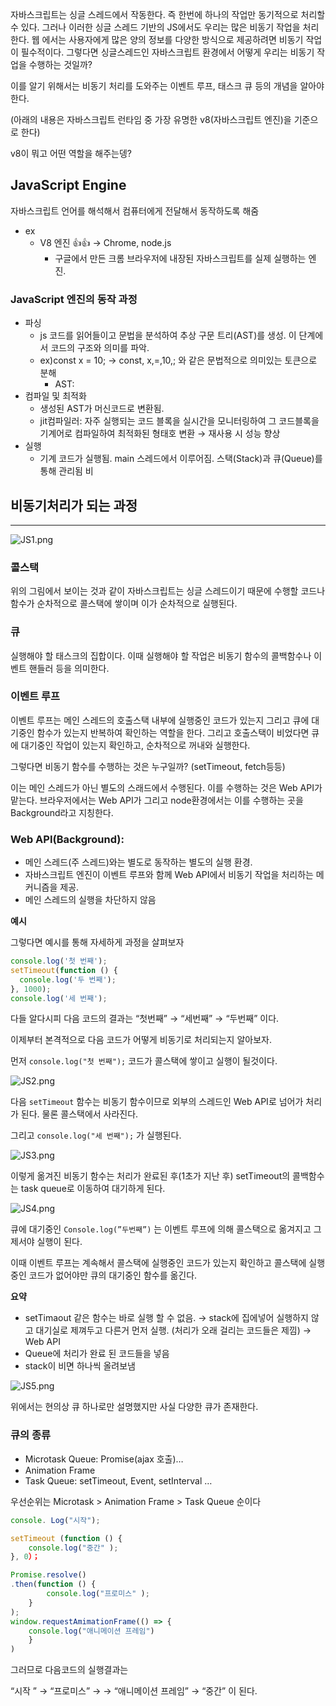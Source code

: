 자바스크립트는 싱글 스레드에서 작동한다. 즉 한번에 하나의 작업만 동기적으로 처리할 수 있다. 그러나 이러한 싱글 스레드 기반의 JS에서도 우리는 많은 비동기 작업을 처리한다. 웹 에서는 사용자에게 많은 양의 정보를 다양한 방식으로 제공하려면 비동기 작업이 필수적이다. 그렇다면 싱글스레드인 자바스크립트 환경에서 어떻게 우리는 비동기 작업을 수행하는 것일까?

이를 알기 위해서는 비동기 처리를 도와주는 이벤트 루프, 태스크 큐 등의 개념을 알아야 한다.

(아래의 내용은 자바스크립트 런타임 중 가장 유명한 v8(자바스크립트 엔진)을 기준으로 한다)

v8이 뭐고 어떤 역할을 해주는뎅?

## JavaScript Engine

자바스크립트 언어를 해석해서 컴퓨터에게 전달해서 동작하도록 해줌

- ex
  - V8 엔진 👍👍 → Chrome, node.js
    - 구글에서 만든 크롬 브라우저에 내장된 자바스크립트를 실제 실행하는 엔진.

### JavaScript 엔진의 동작 과정

- 파싱
  - js 코드를 읽어들이고 문법을 분석하여 추상 구문 트리(AST)를 생성. 이 단계에서 코드의 구조와 의미를 파악.
  - ex)const x = 10; → const, x,=,10,; 와 같은 문법적으로 의미있는 토큰으로 분해
    - AST:
- 컴파일 및 최적화
  - 생성된 AST가 머신코드로 변환됨.
  - jit컴파일러: 자주 실행되는 코드 블록을 실시간을 모니터링하여 그 코드블록을 기계어로 컴파일하여 최적화된 형태호 변환 → 재사용 시 성능 향상
- 실행
  - 기계 코드가 실행됨. main 스레드에서 이루어짐. 스택(Stack)과 큐(Queue)를 통해 관리됨
    비

## 비동기처리가 되는 과정

---

![JS1.png](./JS1/ㅎ.png)

### 콜스택

위의 그림에서 보이는 것과 같이 자바스크립트는 싱글 스레드이기 때문에 수행할 코드나 함수가 순차적으로 콜스택에 쌓이며 이가 순차적으로 실행된다.

### 큐

실행해야 할 태스크의 집합이다. 이때 실행해야 할 작업은 비동기 함수의 콜백함수나 이벤트 핸들러 등을 의미한다.

### 이벤트 루프

이벤트 루프는 메인 스레드의 호출스택 내부에 실행중인 코드가 있는지 그리고 큐에 대기중인 함수가 있는지 반복하여 확인하는 역할을 한다. 그리고 호출스택이 비었다면 큐에 대기중인 작업이 있는지 확인하고, 순차적으로 꺼내와 실행한다.

그렇다면 비동기 함수를 수행하는 것은 누구일까? (setTimeout, fetch등등)

이는 메인 스레드가 아닌 별도의 스래드에서 수행된다. 이를 수행하는 것은 Web API가 맡는다. 브라우저에서는 Web API가 그리고 node환경에서는 이를 수행하는 곳을 Background라고 지칭한다.

### Web API(Background):

- 메인 스레드(주 스레드)와는 별도로 동작하는 별도의 실행 환경.
- 자바스크립트 엔진이 이벤트 루프와 함께 Web API에서 비동기 작업을 처리하는 메커니즘을 제공.
- 메인 스레드의 실행을 차단하지 않음

**예시**

그렇다면 예시를 통해 자세하게 과정을 살펴보자

```jsx
console.log('첫 번째');
setTimeout(function () {
  console.log('두 번째');
}, 1000);
console.log('세 번째');
```

다들 알다시피 다음 코드의 결과는 “첫번째” → “세번째” → “두번째” 이다.

이제부터 본격적으로 다음 코드가 어떻게 비동기로 처리되는지 알아보자.

먼저 `console.log("첫 번째");` 코드가 콜스택에 쌓이고 실행이 될것이다.

![JS2.png](./image/JS2.png)

다음 `setTimeout` 함수는 비동기 함수이므로 외부의 스레드인 Web API로 넘어가 처리가 된다. 물론 콜스택에서 사라진다.

그리고 `console.log("세 번째");` 가 실행된다.

![JS3.png](./image/JS3.png)

이렇게 옮겨진 비동기 함수는 처리가 완료된 후(1초가 지난 후) setTimeout의 콜백함수는 task queue로 이동하여 대기하게 된다.

![JS4.png](./image/JS4.png)

큐에 대기중인 `Console.log(”두번째”)` 는 이벤트 루프에 의해 콜스택으로 옮겨지고 그제서야 실행이 된다.

이때 이벤트 루프는 계속해서 콜스택에 실행중인 코드가 있는지 확인하고 콜스택에 실행중인 코드가 없어야만 큐의 대기중인 함수를 옮긴다.

**요약**

- setTimaout 같은 함수는 바로 실행 할 수 없음. → stack에 집에넣어 실행하지 않고 대기실로 제껴두고 다른거 먼저 실행. (처리가 오래 걸리는 코드들은 제낌) → Web API
- Queue에 처리가 완료 된 코드들을 넣음
- stack이 비면 하나씩 올려보냄

![JS5.png](./image/JS5.png)

위에서는 현의상 큐 하나로만 설명했지만 사실 다양한 큐가 존재한다.

### 큐의 종류

- Microtask Queue: Promise(ajax 호출)…
- Animation Frame
- Task Queue: setTimeout, Event, setInterval …

우선순위는 Microtask > Animation Frame > Task Queue 순이다

```jsx
console. Log("시작");

setTimeout (function () {
	console.log("중간" );
}, 0）；

Promise.resolve()
.then(function () {
		console.log("프로미스" );
	}
);
window.requestAmimationFrame(() => {
	console.log("애니메이션 프레임")
	}
)

```

그러므로 다음코드의 실행결과는

“시작 ” → “프로미스” → → “애니메이션 프레임” → “중간” 이 된다.

